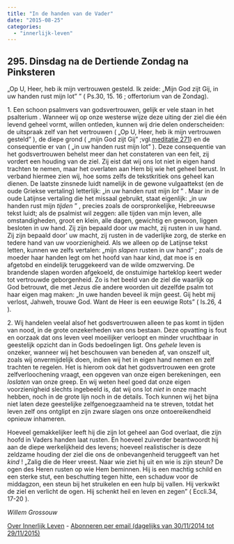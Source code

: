 ```yaml
---
title: "In de handen van de Vader"
date: "2015-08-25"
categories: 
  - "innerlijk-leven"
---
```


## 295\. Dinsdag na de Dertiende Zondag na Pinksteren

„Op U, Heer, heb ik mijn vertrouwen gesteld. Ik zeide: „Mijn God zijt Gij, in uw handen rust mijn lot” ” ( Ps.30, 15. 16 ; offertorium van de Zondag).

1\. Een schoon psalmvers van godsvertrouwen, gelijk er vele staan in het psalterium . Wanneer wij op onze westerse wijze deze uiting der ziel die één levend geheel vormt, willen ontleden, kunnen wij drie delen onderscheiden: de uitspraak zelf van het vertrouwen ( „Op U, Heer, heb ik mijn vertrouwen gesteld” ), de diepe grond ( „mijn God zijt Gij” ;vgl.[meditatie 271](#ilo-271)) en de consequentie er van ( „in uw handen rust mijn lot” ). Deze consequentie van het godsvertrouwen behelst meer dan het constateren van een feit, zij vordert een houding van de ziel. Zij eist dat wij ons lot niet in eigen hand trachten te nemen, maar het overlaten aan Hem bij wie het geheel berust. In verband hiermee zien wij, hoe soms zelfs de tekstkritiek ons geheel kan dienen. De laatste zinsnede luidt namelijk in de gewone vulgaattekst (en de oude Griekse vertaling) letterlijk: „in uw handen rust mijn _lot_ ” . Maar in de oude Latijnse vertaling die het missaal gebruikt, staat eigenlijk: „in uw handen rust mijn _tijden_ ” , precies zoals de oorspronkelijke, Hebreeuwse tekst luidt; als de psalmist wil zeggen: alle tijden van mijn leven, alle omstandigheden, groot en klein, alle dagen, gewichtig en gewoon, liggen besloten in uw hand. Zij zijn bepaald door uw macht, zij rusten in uw hand. Zij zijn bepaald door' uw macht, zij rusten in de vaderlijke zorg, de sterke en tedere hand van uw voorzienigheid. Als we alleen op de Latijnse tekst letten, kunnen we zelfs vertalen: „mijn _slapen_ rusten in uw hand” ; zoals de moeder haar handen legt om het hoofd van haar kind, dat moe is en afgetobd en eindelijk teruggekeerd van de wilde omzwerving. De brandende slapen worden afgekoeld, de onstuimige harteklop keert weder tot vertrouwde geborgenheid. Zo is het beeld van de ziel die waarlijk op God betrouwt, die met Jezus die andere woorden uit dezelfde psalm tot haar eigen mag maken: „In uwe handen beveel ik mijn geest. Gij hebt mij verlost, Jahweh, trouwe God. Want de Heer is een eeuwige Rots” ( Is.26, 4 ).

2\. Wij handelen veelal alsof het godsvertrouwen alleen te pas komt in tijden van nood, in de grote onzekerheden van ons bestaan. Deze opvatting is fout en oorzaak dat ons leven veel moeilijker verloopt en minder vruchtbaar in geestelijk opzicht dan in Gods bedoelingen ligt. Ons _gehele_ leven is onzeker, wanneer wij het beschouwen van beneden af, van onszelf uit, zoals wij onvermijdelijk doen, indien wij het in eigen hand nemen en zelf trachten te regelen. Het is hierom ook dat het godsvertrouwen een grote zelfverloochening vraagt, een opgeven van onze eigen berekeningen, een _loslaten_ van onze greep. En wij weten heel goed dat onze eigen voorzienigheid slechts ingebeeld is, dat wij ons lot _niet_ in onze macht hebben, noch in de grote lijn noch in de details. Toch kunnen wij het bijna niet laten deze geestelijke zelfgenoegzaamheid na te streven, totdat het leven zelf ons ontglipt en zijn zware slagen ons onze ontoereikendheid opnieuw inhameren.

Hoeveel gemakkelijker leeft hij die zijn lot geheel aan God overlaat, die zijn hoofd in Vaders handen laat rusten. En hoeveel zuiverder beantwoordt hij aan de diepe werkelijkheid des levens; hoeveel realistischer is deze zeldzame houding der ziel die ons de onbevangenheid teruggeeft van het _kind_ ! „Zalig die de Heer vreest. Naar wie ziet hij uit en wie is zijn steun? De ogen des Heren rusten op wie Hem beminnen. Hij is een machtig schild en een sterke stut, een beschutting tegen hitte, een schaduw voor de middagzon, een steun bij het struikelen en een hulp bij vallen. Hij verkwikt de ziel en verlicht de ogen. Hij schenkt heil en leven en zegen” ( Eccli.34, 17-20 ).

_Willem Grossouw_

[Over Innerlijk Leven](/blog/een-jaar-lang-innerlijk-leven-op-geloven-leren/) - [Abonneren per email (dagelijks van 30/11/2014 tot 29/11/2015)](http://eepurl.com/9P3DT)
